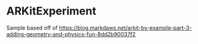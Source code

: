 # ARKitExperiment

Sample based off of https://blog.markdaws.net/arkit-by-example-part-3-adding-geometry-and-physics-fun-8dd2b90037f2

